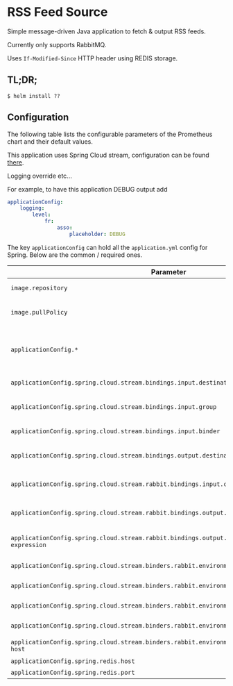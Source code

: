 # RSS Feed Source

Simple message-driven Java application to fetch & output RSS feeds.

Currently only supports RabbitMQ.

Uses `If-Modified-Since` HTTP header using REDIS storage.

## TL;DR;

```console
$ helm install ??
```
## Configuration

The following table lists the configurable parameters of the Prometheus chart and their default values.

This application uses Spring Cloud stream, configuration can be found [there](https://docs.spring.io/spring-cloud-stream/docs/current/reference/htmlsingle/#_configuration_options).

Logging override etc...

For example, to have this application DEBUG output add

```yml
applicationConfig:
    logging:
        level:
            fr:
                asso:
                    placeholder: DEBUG
```

The key `applicationConfig` can hold all the `application.yml` config for Spring. Below are the common / required ones.

Parameter | Description | Default
--------- | ----------- | -------
`image.repository` | Image to use | `127.0.0.1:34309/data-source-rss`
`image.pullPolicy`| Container image pull policy | `IfNotPresent`
`applicationConfig.*`| Everything there will be created as a ConfigMap | `acquisition-in`
`applicationConfig.spring.cloud.stream.bindings.input.destination`| Queue to listen to | `acquisition-in`
`applicationConfig.spring.cloud.stream.bindings.input.group`| Consumer group to use | `data-source-rss`
`applicationConfig.spring.cloud.stream.bindings.input.binder`| Binder to use | `rabbit` is the only one supported
`applicationConfig.spring.cloud.stream.bindings.output.destination`| Queue to output data to | `acquisition-out`
`applicationConfig.spring.cloud.stream.rabbit.bindings.input.consumer.bindingRoutingKey`| *RabbitMQ* Consumer routing key | `acquisition-out`
`applicationConfig.spring.cloud.stream.rabbit.bindings.output.producer.bindingRoutingKey`| *RabbitMQ* Producer routing key | `rss`
`applicationConfig.spring.cloud.stream.rabbit.bindings.output.producer.routing-key-expression`| *RabbitMQ* Producer routing key | `rss`
`applicationConfig.spring.cloud.stream.binders.rabbit.environment.spring.rabbitmq.host`| *RabbitMQ* host | `localhost`
`applicationConfig.spring.cloud.stream.binders.rabbit.environment.spring.rabbitmq.port`| *RabbitMQ* port | `5672`
`applicationConfig.spring.cloud.stream.binders.rabbit.environment.spring.rabbitmq.username`| *RabbitMQ* username | `admin`
`applicationConfig.spring.cloud.stream.binders.rabbit.environment.spring.rabbitmq.password`| *RabbitMQ* password | `admin`
`applicationConfig.spring.cloud.stream.binders.rabbit.environment.spring.rabbitmq.virtual-host`| *RabbitMQ* virtual-host | `/`
`applicationConfig.spring.redis.host`| Redis host | `localhost`
`applicationConfig.spring.redis.port`| Redis port | `localhost`
